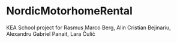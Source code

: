# NordicMotorhomeRental
KEA School project for Rasmus Marco Berg, Alin Cristian Bejinariu, Alexandru Gabriel Panait, Lara Čulič
